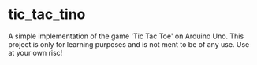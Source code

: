 tic_tac_tino
============

A simple implementation of the game 'Tic Tac Toe' on Arduino Uno. This project is only for learning purposes and is not ment to be of any use. Use at your own risc!